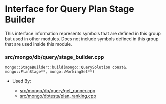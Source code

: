 
# Interface for Query Plan Stage Builder
This interface information represents symbols that are defined in this group but used in other modules.  Does not include symbols defined in this group that are used inside this module.

### src/mongo/db/query/stage\_builder.cpp

<div></div>

    mongo::StageBuilder::build(mongo::QuerySolution const&, mongo::PlanStage**, mongo::WorkingSet**)

- Used By:

    - [src/mongo/db/query/get\_runner.cpp](../../../../core\_query\_system/query\_planner)
    - [src/mongo/dbtests/plan\_ranking.cpp](../../../../tests/unit\_tests)
